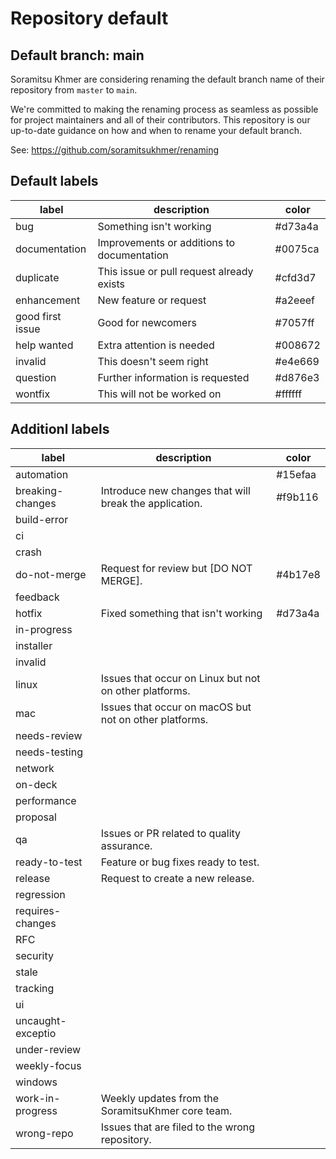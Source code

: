 # Repository default

## Default branch: **main**

Soramitsu Khmer are considering renaming the default branch name of their repository from `master` to `main`.

We're committed to making the renaming process as seamless as possible for project maintainers and all of their contributors. This repository is our up-to-date guidance on how and when to rename your default branch.

See: https://github.com/soramitsukhmer/renaming

## Default labels

| label            | description                                | color   |
| ---------------- | ------------------------------------------ | ------- |
| bug              | Something isn't working                    | #d73a4a |
| documentation    | Improvements or additions to documentation | #0075ca |
| duplicate        | This issue or pull request already exists  | #cfd3d7 |
| enhancement      | New feature or request                     | #a2eeef |
| good first issue | Good for newcomers                         | #7057ff |
| help wanted      | Extra attention is needed                  | #008672 |
| invalid          | This doesn't seem right                    | #e4e669 |
| question         | Further information is requested           | #d876e3 |
| wontfix          | This will not be worked on                 | #ffffff |

## Additionl labels

| label             | description                                            | color   |
| ----------------- | ------------------------------------------------------ | ------- |
| automation        |                                                        | #15efaa |
| breaking-changes  | Introduce new changes that will break the application. | #f9b116 |
| build-error       |                                                        |         |
| ci                |                                                        |         |
| crash             |                                                        |         |
| do-not-merge      | Request for review but [DO NOT MERGE].                 | #4b17e8 |
| feedback          |                                                        |         |
| hotfix            | Fixed something that isn't working                     | #d73a4a |
| in-progress       |                                                        |         |
| installer         |                                                        |         |
| invalid           |                                                        |         |
| linux             | Issues that occur on Linux but not on other platforms. |         |
| mac               | Issues that occur on macOS but not on other platforms. |         |
| needs-review      |                                                        |         |
| needs-testing     |                                                        |         |
| network           |                                                        |         |
| on-deck           |                                                        |         |
| performance       |                                                        |         |
| proposal          |                                                        |         |
| qa                | Issues or PR related to quality assurance.             |         |
| ready-to-test     | Feature or bug fixes ready to test.                    |         |
| release           | Request to create a new release.                       |         |
| regression        |                                                        |         |
| requires-changes  |                                                        |         |
| RFC               |                                                        |         |
| security          |                                                        |         |
| stale             |                                                        |         |
| tracking          |                                                        |         |
| ui                |                                                        |         |
| uncaught-exceptio |                                                        |         |
| under-review      |                                                        |         |
| weekly-focus      |                                                        |         |
| windows           |                                                        |         |
| work-in-progress  | Weekly updates from the SoramitsuKhmer core team.      |         |
| wrong-repo        | Issues that are filed to the wrong repository.         |         |
